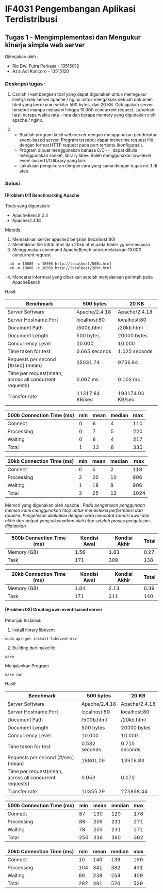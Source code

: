 # IF4031 Pengembangan Aplikasi Terdistribusi
## Tugas 1 - Mengimplementasi dan Mengukur kinerja simple web server

Dikerjakan oleh :
- Rio Dwi Putra Perkasa - 13515012
- Azis Adi Kuncoro - 13515120

### Deskripsi tugas : 

1. Carilah / kembangkan tool yang dapat digunakan untuk menngukur kinerja web server apache / nginx untuk mengakses sebuah dokumen html yang berukuran sekitar 500 bytes, dan 20 KB. Cek apakah server tersebut mampu melayani hingga 10.000 concurrent request. Laporkan hasil berapa waktu rata - rata dan berapa memory yang digunakan oleh apache / nginx.

2. - Buatlah program kecil web server dengan menggunakan pendekatan event-based server. Program tersebut dapat menerima request file dengan format HTTP request pada port tertentu (konfigurasi).
   - Program dibuat menggunakan bahasa C/C++, dapat ditulis menggunakan socket, library libev. Boleh menggunakan low-level event-based I/O library yang lain.
   - Lakukaan pengukuran dengan cara yang sama dengan tugas no. 1 di atas.

### Solusi

#### [Problem 01] Benchmarking Apache 
Tools yang digunakan: 
  - ApacheBench 2.3
  - Apache/2.4.18

Metode:
  1. Memastikan server apache2 berjalan (localhost:80)
  2. Meletakkan file 500b.html dan 20kb.html pada folder yg bersesuaian
  3. Menggunakan command ApacheBench untuk melakukan 10.000 concurrent request.
  ```
    ab -n 10000 -c 10000 http://localhost/500b.html
    ab -n 10000 -c 10000 http://localhost/20kb.html
  ```
  4. Mencatat informasi yang diberikan setelah menjalankan perintah pada ApacheBench

Hasil:

| Benchmark  |  500 bytes | 20 KB   |
|---|---|---|
|Server Software|Apache/2.4.18|Apache/2.4.18|
|Server Hostname:Port|localhost:80|localhost:80|
|Document Path|/500b.html|/20kb.html|
|Document Length|500 bytes|20000 bytes|
|Concurrency Level|10.000|10.000|
|Time taken for test| 0.665 seconds|1.025 seconds|
|Requests per second [#/sec] (mean)|15031.74|9756.84|
|Time per request(mean, across all concurrent requests)|0.067 ms|0.102 ms|
|Transfer rate|11317.84 KB/sec|193174.00 KB/sec|
| | | |


|500b Connection Time (ms)|min|mean|median|max|
|---|---|---|---|---|
|Connect|0|6|4|110|
|Processing|0|7|5|220|
|Waiting|0|6|4|217|
|Total|1|13|8|330|

|20kb Connection Time (ms)|min|mean|median|max|
|---|---|---|---|---|
|Connect|0|6|2|118|
|Processing|3|20|10|906|
|Waiting|1|18|8|906|
|Total|3|25|12|1024|

Memori yang digunakan oleh apache :
*Pada pengetesan penggunaan memori kami menggunakan htop untuk mendeteksi performansi dari apache. Pengetesan dilakukan dengan cara mencatat kondisi awal dan akhir dari output yang dikeluarkan oleh htop setelah proses pengetesan dijalankan*

|500b Connection Time (ms)|Kondisi Awal|Kondisi Akhir|Total|
|---|---|---|---|
|Memory (GB)|1.56|1.83|0.27|
|Task|171|309|138|

|20kb Connection Time (ms)|Kondisi Awal|Kondisi Akhir|Total|
|---|---|---|---|
|Memory (GB)|1.84|2.13|0.39|
|Task|171|311|140|





#### [Problem 02] Creating own event-based server

Petunjuk Instalasi:
1. Install library libevent
```
sudo apt-get install libevent-dev
```
2. Building dari makefile
```
make
```

Menjalankan Program
```
make run
```

Hasil:

| Benchmark  |  500 bytes | 20 KB   |
|---|---|---|
|Server Software|Apache/2.4.18|Apache/2.4.18|
|Server Hostname:Port|localhost:80|localhost:80|
|Document Path|/500b.html|/20kb.html|
|Document Length|500 bytes|20000 bytes|
|Concurrency Level|10.000|10.000|
|Time taken for test|0.532 seconds|0.715 seconds|
|Requests per second [#/sec] (mean)|18801.09|13976.83|
|Time per request(mean, across all concurrent requests)|0.053|0.072|
|Transfer rate|10355.29|273858.44|


|500b Connection Time (ms)|min|mean|median|max|
|---|---|---|---|---|
|Connect|87|130|129|178|
|Processing|88|206|231|271|
|Waiting|78|205|231|271|
|Total|250|336|360|362|

|20kb Connection Time (ms)|min|mean|median|max|
|---|---|---|---|---|
|Connect|10|140|139|190|
|Processing|104|341|382|431|
|Waiting|89|238|258|409|
|Total|292|481|520|529|

